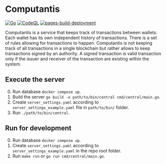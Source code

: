 # Computantis

[![Go](https://github.com/bartossh/Computantis/actions/workflows/go.yml/badge.svg)](https://github.com/bartossh/Computantis/actions/workflows/go.yml)
[![CodeQL](https://github.com/bartossh/Computantis/actions/workflows/github-code-scanning/codeql/badge.svg)](https://github.com/bartossh/Computantis/actions/workflows/github-code-scanning/codeql)
[![pages-build-deployment](https://github.com/bartossh/Computantis/actions/workflows/pages/pages-build-deployment/badge.svg)](https://github.com/bartossh/Computantis/actions/workflows/pages/pages-build-deployment)

Computantis is a service that keeps track of transactions between wallets.
Each wallet has its own independent history of transactions. There is a set of rules allowing for transactions to happen.
Computantis is not keeping track of all transactions in a single blockchain but rather allows to keep transactions signed by an authority. A signed transaction is valid transaction only if the issuer and receiver of the transaction are existing within the system.

## Execute the server

0. Run database `docker compose up`.
1. Build the server `go build -o path/to/bin/central cmd/central/main.go`.
2. Create `server_settings.yaml` according to `server_settings_example.yaml` file in `path/to/bin/` folder.
3. Run `./path/to/bin/central`.

## Run for development

0. Run database `docker compose up`.
1. Create `server_settings.yaml` according to `server_settings_example.yaml` in the repo root folder.
2. Run `make run` or `go run cmd/central/main.go`.
